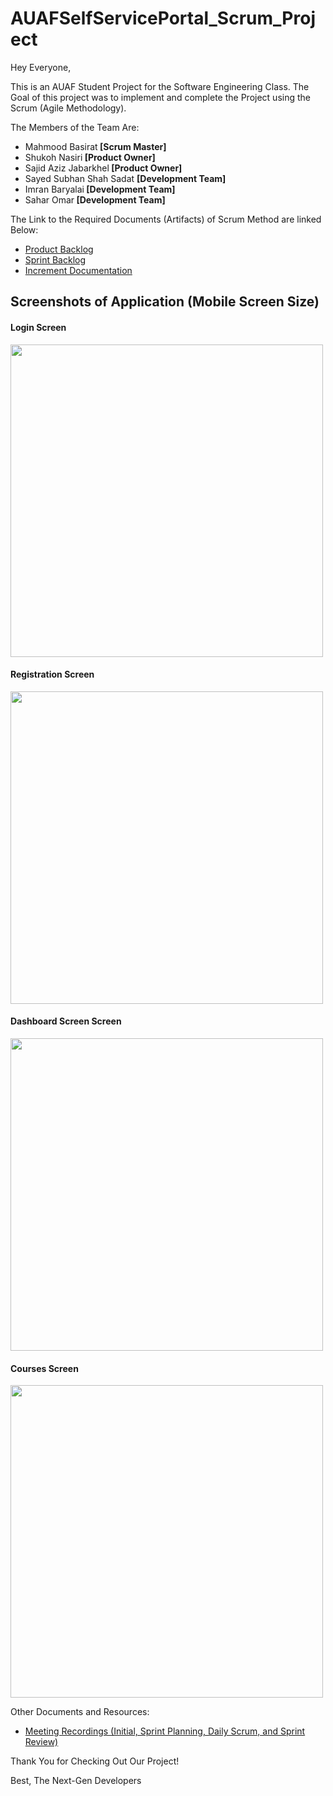 # AUAFSelfServicePortal_Scrum_Project

Hey Everyone,

This is an AUAF Student Project for the Software Engineering Class. The Goal of this project was to implement and complete the Project using the Scrum (Agile Methodology).

<p>The Members of the Team Are:</p>
<ul>
  <li>Mahmood Basirat<strong> [Scrum Master] </strong> </li>
  <li>Shukoh Nasiri<strong> [Product Owner] </strong> </li>
  <li>Sajid Aziz Jabarkhel<strong> [Product Owner] </strong> </li>
  <li>Sayed Subhan Shah Sadat  <strong> [Development Team] </strong> </li>
  <li>Imran Baryalai<strong> [Development Team] </strong> </li>
  <li>Sahar Omar<strong> [Development Team] </strong> </li>
</ul>

The Link to the Required Documents (Artifacts) of Scrum Method are linked Below:

<ul>
  <li><a href = "https://github.com/imranbaryalai/AUAFSelfServicePortal_Scrum_Project/files/8645783/Product.Backlog.and.Requirements.pdf">Product Backlog</a></li>
  <li><a href = "https://docs.google.com/document/d/1EYDv_w52j9ipeOKmKYRGGV7cKlRpTbX4khuiBM8FoUY/edit?usp=sharing"> Sprint Backlog </a></li>
  <li><a href="#"> Increment Documentation </a> </li>
</ul>

<h2> Screenshots of Application (Mobile Screen Size) </h2>
  
<h4> Login Screen </h4>

<img src="https://user-images.githubusercontent.com/69864244/167248426-4e5514e8-ab2a-4790-82b4-17d197cae7a1.png" height="500px">

<h4> Registration Screen </h4>

<img src="https://user-images.githubusercontent.com/69864244/167248442-d9078aba-3b40-4902-a5d2-5f5c82353903.png" height="500px">

<h4> Dashboard Screen Screen </h4>

<img src="https://user-images.githubusercontent.com/69864244/167248459-57ca115d-6308-4dd5-aa60-a15eb1b82162.png" height="500px">

<h4> Courses Screen </h4>

<img src="https://user-images.githubusercontent.com/69864244/167248478-f80ddc72-febd-4d3d-8f5c-31ff7460d385.png" height="500px">


Other Documents and Resources:
<ul>
  <li><a href="https://drive.google.com/drive/folders/1RKHytm3FFi_INrJfcUjy4wW40Wza0ePA?usp=sharing"> Meeting Recordings (Initial, Sprint Planning, Daily Scrum, and Sprint Review) </a> </li>
</ul>

Thank You for Checking Out Our Project!

Best,
The Next-Gen Developers

